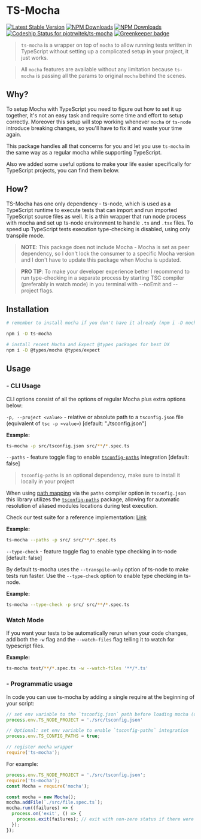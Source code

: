 # TS-Mocha

[![Latest Stable Version](https://img.shields.io/npm/v/ts-mocha.svg)](https://www.npmjs.com/package/ts-mocha)
[![NPM Downloads](https://img.shields.io/npm/dt/ts-mocha.svg)](https://www.npmjs.com/package/ts-mocha)
[![NPM Downloads](https://img.shields.io/npm/dm/ts-mocha.svg)](https://www.npmjs.com/package/ts-mocha)
[![Codeship Status for piotrwitek/ts-mocha](https://app.codeship.com/projects/cb8cc460-1719-0137-28fd-3a09a0997096/status?branch=master)](https://app.codeship.com/projects/328034)
[![Greenkeeper badge](https://badges.greenkeeper.io/piotrwitek/ts-mocha.svg)](https://greenkeeper.io/)

> `ts-mocha` is a wrapper on top of `mocha` to allow running tests written in TypeScript without setting up a complicated setup in your project, it just works.

> All `mocha` features are available without any limitation because `ts-mocha` is passing all the params to original `mocha` behind the scenes.

## Why?

To setup Mocha with TypeScript you need to figure out how to set it up together, it's not an easy task and require some time and effort to setup correctly. Moreover this setup will stop working whenever `mocha` or `ts-node` introduce breaking changes, so you'll have to fix it and waste your time again.

This package handles all that concerns for you and let you use `ts-mocha` in the same way as a regular mocha while supporting TypeScript.

Also we added some useful options to make your life easier specifically for TypeScript projects, you can find them below.

## How?

TS-Mocha has one only dependency - ts-node, which is used as a TypeScript runtime to execute tests that can import and run imported TypeScript source files as well. It is a thin wrapper that run node process with mocha and set up ts-node environment to handle `.ts` and `.tsx` files. To speed up TypeScript tests execution type-checking is disabled, using only transpile mode.

> **NOTE**: This package does not include Mocha - Mocha is set as peer dependency, so I don't lock the consumer to a specific Mocha version and I don't have to update this package when Mocha is updated.

> **PRO TIP**: To make your developer experience better I recommend to run type-checking in a separate process by starting TSC compiler (preferably in watch mode) in you terminal with --noEmit and --project flags.

## Installation

```bash
# remember to install mocha if you don't have it already (npm i -D mocha)

npm i -D ts-mocha

# install recent Mocha and Expect @types packages for best DX
npm i -D @types/mocha @types/expect
```

## Usage

### - CLI Usage

CLI options consist of all the options of regular Mocha plus extra options below:

`-p, --project <value>` - relative or absolute path to a `tsconfig.json` file (equivalent of `tsc -p <value>`) [default: "./tsconfig.json"]

**Example:**

```bash
ts-mocha -p src/tsconfig.json src/**/*.spec.ts
```

`--paths` - feature toggle flag to enable [`tsconfig-paths`](https://www.npmjs.com/package/tsconfig-paths) integration [default: false]

> `tsconfig-paths` is an optional dependency, make sure to install it locally in your project

When using [path mapping](https://www.typescriptlang.org/docs/handbook/module-resolution.html#path-mapping) via the `paths` compiler option in `tsconfig.json` this library utilizes the [`tsconfig-paths`](https://www.npmjs.com/package/tsconfig-paths) package, allowing for automatic resolution of aliased modules locations during test execution.

Check our test suite for a reference implementation: [Link](./test/paths/tsconfig.json)

**Example:**

```bash
ts-mocha --paths -p src/ src/**/*.spec.ts
```

`--type-check` - feature toggle flag to enable type checking in ts-node [default: false]

By default ts-mocha uses the `--transpile-only` option of ts-node to make tests run faster. Use the `--type-check` option to enable type checking in ts-node.

**Example:**

```bash
ts-mocha --type-check -p src/ src/**/*.spec.ts
```

### Watch Mode

If you want your tests to be automatically rerun when your code changes, add both the `-w` flag and the `--watch-files` flag telling it to watch for typescript files.

**Example:**

```bash
ts-mocha test/**/*.spec.ts -w --watch-files '**/*.ts'
```

### - Programmatic usage

In code you can use ts-mocha by adding a single require at the beginning of your script:

```javascript
// set env variable to the `tsconfig.json` path before loading mocha (default: './tsconfig.json')
process.env.TS_NODE_PROJECT = './src/tsconfig.json'

// Optional: set env variable to enable `tsconfig-paths` integration
process.env.TS_CONFIG_PATHS = true;

// register mocha wrapper
require('ts-mocha');
```

For example:

```javascript
process.env.TS_NODE_PROJECT = './src/tsconfig.json';
require('ts-mocha');
const Mocha = require('mocha');

const mocha = new Mocha();
mocha.addFile(`./src/file.spec.ts`);
mocha.run((failures) => {
  process.on('exit', () => {
    process.exit(failures); // exit with non-zero status if there were failures
  });
});
```
